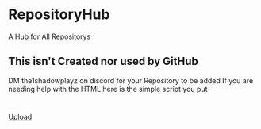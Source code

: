 # RepositoryHub
A Hub for All Repositorys
## This isn't Created nor used by GitHub
DM the1shadowplayz on discord for your Repository to be added
If you are needing help with the HTML here is the simple script you put
#
<p><a href="YOUR GITHUB REPOSITORY UPLOAD">Upload</a></p>
